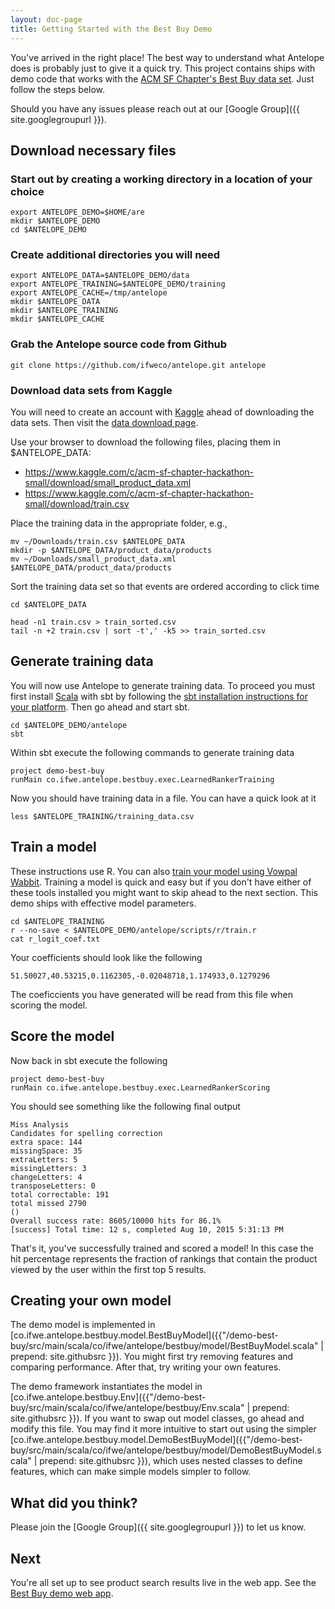 ```yaml
---
layout: doc-page
title: Getting Started with the Best Buy Demo
---
```


You've arrived in the right place!  The best way to understand what Antelope does is probably just
to give it a quick try.  This project contains ships with demo code that works with the
[ACM SF Chapter's Best Buy data set](https://www.kaggle.com/c/acm-sf-chapter-hackathon-small).
Just follow the steps below.

Should you have any issues please reach out at our [Google Group]({{ site.googlegroupurl }}).

## Download necessary files

### Start out by creating a working directory in a location of your choice

    export ANTELOPE_DEMO=$HOME/are
    mkdir $ANTELOPE_DEMO
    cd $ANTELOPE_DEMO

### Create additional directories you will need

    export ANTELOPE_DATA=$ANTELOPE_DEMO/data
    export ANTELOPE_TRAINING=$ANTELOPE_DEMO/training
    export ANTELOPE_CACHE=/tmp/antelope
    mkdir $ANTELOPE_DATA
    mkdir $ANTELOPE_TRAINING
    mkdir $ANTELOPE_CACHE

### Grab the Antelope source code from Github

    git clone https://github.com/ifweco/antelope.git antelope

### Download data sets from Kaggle

You will need to create an account with [Kaggle](https://www.kaggle.com/) ahead of
downloading the data sets.  Then visit the
[data download page](https://www.kaggle.com/c/acm-sf-chapter-hackathon-small/data).

Use your browser to download the following files, placing them in $ANTELOPE_DATA:

* <https://www.kaggle.com/c/acm-sf-chapter-hackathon-small/download/small_product_data.xml>
* <https://www.kaggle.com/c/acm-sf-chapter-hackathon-small/download/train.csv>

Place the training data in the appropriate folder, e.g.,

    mv ~/Downloads/train.csv $ANTELOPE_DATA
    mkdir -p $ANTELOPE_DATA/product_data/products
    mv ~/Downloads/small_product_data.xml $ANTELOPE_DATA/product_data/products

Sort the training data set so that events are ordered according to click time

    cd $ANTELOPE_DATA

    head -n1 train.csv > train_sorted.csv
    tail -n +2 train.csv | sort -t',' -k5 >> train_sorted.csv

## Generate training data

You will now use Antelope to generate training data. To proceed you must first install [Scala](www.scala-lang.org) with sbt by following the [sbt installation instructions for your platform](http://www.scala-sbt.org/release/tutorial/Setup.html). Then go ahead and start sbt.

    cd $ANTELOPE_DEMO/antelope
    sbt

Within sbt execute the following commands to generate training data

    project demo-best-buy
    runMain co.ifwe.antelope.bestbuy.exec.LearnedRankerTraining

Now you should have training data in a file.  You can have a quick look at it

    less $ANTELOPE_TRAINING/training_data.csv

## Train a model

These instructions use R.  You can also [train your model using Vowpal Wabbit](train_vw.html).  Training a model
is quick and easy but if you don't have either of these tools installed you might want to skip ahead to the next
section.  This demo ships with effective model parameters.

    cd $ANTELOPE_TRAINING
    r --no-save < $ANTELOPE_DEMO/antelope/scripts/r/train.r
    cat r_logit_coef.txt

Your coefficients should look like the following

    51.50027,40.53215,0.1162305,-0.02048718,1.174933,0.1279296

The coeficcients you have generated will be read from this file when scoring the model.

## Score the model

Now back in sbt execute the following

    project demo-best-buy
    runMain co.ifwe.antelope.bestbuy.exec.LearnedRankerScoring

You should see something like the following final output

    Miss Analysis
    Candidates for spelling correction
    extra space: 144
    missingSpace: 35
    extraLetters: 5
    missingLetters: 3
    changeLetters: 4
    transposeLetters: 0
    total correctable: 191
    total missed 2790
    ()
    Overall success rate: 8605/10000 hits for 86.1%
    [success] Total time: 12 s, completed Aug 10, 2015 5:31:13 PM

That's it, you've successfully trained and scored a model!  In this case the hit percentage represents the
fraction of rankings that contain the product viewed by the user within the first top 5 results.

## Creating your own model

The demo model is implemented in [co.ifwe.antelope.bestbuy.model.BestBuyModel]({{"/demo-best-buy/src/main/scala/co/ifwe/antelope/bestbuy/model/BestBuyModel.scala" | prepend: site.githubsrc }}).
You might first try removing features and comparing performance.  After that, try writing your own features.

The demo framework instantiates the model in [co.ifwe.antelope.bestbuy.Env]({{"/demo-best-buy/src/main/scala/co/ifwe/antelope/bestbuy/Env.scala" | prepend: site.githubsrc }}).
If you want to swap out model classes, go ahead and modify this file.  You may find it more intuitive to start out
using the simpler [co.ifwe.antelope.bestbuy.model.DemoBestBuyModel]({{"/demo-best-buy/src/main/scala/co/ifwe/antelope/bestbuy/model/DemoBestBuyModel.scala" | prepend: site.githubsrc }}),
which uses nested classes to define features, which can make simple models simpler to follow.

## What did you think?

Please join the [Google Group]({{ site.googlegroupurl }}) to let us know.

## Next

You're all set up to see product search results live in the web app. See the [Best Buy demo web app](demo-best-buy-web.html).